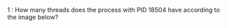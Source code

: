 ---  
---  


1 : How many threads does the process with PID 18504 have according to the image below?  
